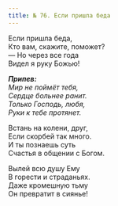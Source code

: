 ```yaml
---
title: № 76. Если пришла беда
---
```


Если пришла беда,  
Кто вам, скажите, поможет?  
— Но через все года  
Видел я руку Божью!

*__Припев:__  
Мир не поймёт тебя,  
Сердце больнее ранит.  
Только Господь, любя,  
Руки к тебе протянет.*

Встань на колени, друг,  
Если скорбей так много.  
И ты познаешь суть  
Счастья в общении с Богом.

Вылей всю душу Ему  
В горести и страданьях.  
Даже кромешную тьму  
Он превратит в сиянье!
